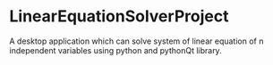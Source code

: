 # LinearEquationSolverProject
A desktop application which can solve system of linear equation of n independent variables using python
and pythonQt library.

